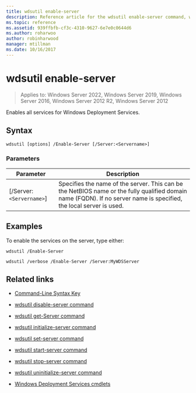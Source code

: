 ```yaml
---
title: wdsutil enable-server
description: Reference article for the wdsutil enable-server command, which enables all services for Windows Deployment Services.
ms.topic: reference
ms.assetid: 939ffbfb-cf3c-4310-9627-6e7e0c0644d6
ms.author: roharwoo
author: robinharwood
manager: mtillman
ms.date: 10/16/2017
---
```


# wdsutil enable-server

>Applies to: Windows Server 2022, Windows Server 2019, Windows Server 2016, Windows Server 2012 R2, Windows Server 2012

Enables all services for Windows Deployment Services.

## Syntax

```
wdsutil [options] /Enable-Server [/Server:<Servername>]
```

### Parameters

| Parameter | Description |
|--|--|
| [/Server:`<Servername>`] | Specifies the name of the server. This can be the NetBIOS name or the fully qualified domain name (FQDN). If no server name is specified, the local server is used. |

## Examples

To enable the services on the server, type either:

```
wdsutil /Enable-Server
```

```
wdsutil /verbose /Enable-Server /Server:MyWDSServer
```

## Related links

- [Command-Line Syntax Key](command-line-syntax-key.md)

- [wdsutil disable-server command](wdsutil-disable-server.md)

- [wdsutil get-Server command](wdsutil-get-server.md)

- [wdsutil initialize-server command](wdsutil-initialize-server.md)

- [wdsutil set-server command](wdsutil-set-server.md)

- [wdsutil start-server command](wdsutil-start-server.md)

- [wdsutil stop-server command](wdsutil-stop-server.md)

- [wdsutil uninitialize-server command](wdsutil-uninitialize-server.md)

- [Windows Deployment Services cmdlets](/powershell/module/wds)
